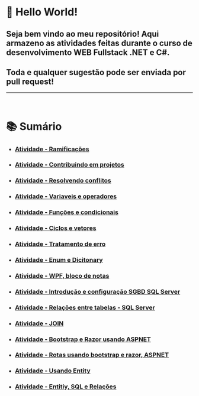 # 👾 Hello World!

## Seja bem vindo ao meu repositório! Aqui armazeno as atividades feitas durante o curso de desenvolvimento WEB Fullstack .NET e C#.
## Toda e qualquer sugestão pode ser enviada por pull request!

***

<br>

# 📚 Sumário

- ### [Atividade - Ramificações](./aula03_ramificando-o-controle-de-versao-1/)
- ### [Atividade - Contribuindo em projetos](./aula04_contribuindo-em-projetos-de-codigo-aberto/)
- ### [Atividade - Resolvendo conflitos](./aula05_resolvendo-conflitosOFICIAL/)
- ### [Atividade - Variaveis e operadores](./aula-06_variaveis-operadores/)
- ### [Atividade - Funções e condicionais](./aula-07_funcoes-condicionais/)
- ### [Atividade - Ciclos e vetores](./aula-08_ciclos-vetores/)
- ### [Atividade - Tratamento de erro](./aula-09_tratamento-de-erro/)
- ### [Atividade - Enum e Dicitonary](./aula13-enum_dictionary/)
- ### [Atividade - WPF, bloco de notas](./Aula16_WPF/)
- ### [Atividade - Introdução e configuração SGBD SQL Server](./Aula21_SQL/)
- ### [Atividade - Relações entre tabelas - SQL Server](./aula22_SQLFK/)
- ### [Atividade - JOIN](./aula25_SQLJoins/)
- ### [Atividade - Bootstrap e Razor usando ASPNET](./Aula27_Bootstrap_e_Razor/)
- ### [Atividade - Rotas usando bootstrap e razor, ASPNET](./aula28_Rotas/)
- ### [Atividade - Usando Entity](./aula29_catalogoFilmes/)
- ### [Atividade - Entitiy, SQL e Relações](./aula30_EntityRelacionamento/)


